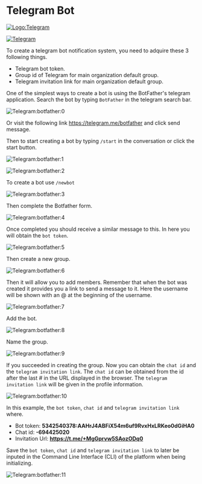 # Telegram Bot

[![Logo:Telegram](https://www.aprendercopywriting.es/wp-content/uploads/2021/02/Logotipo-Telegram-1080x558.png)](https://web.telegram.org/k/)

[![Telegram](https://img.shields.io/badge/Telegram-gray?style=flat&logo=telegram&link=https://web.telegram.org/k/)](https://web.telegram.org/k/)

To create a telegram bot notification system, you need to adquire these 3 following things.

-	Telegram bot token.
-	Group id of Telegram for main organization default group.
-	Telegram invitation link for main organization default group.

One of the simplest ways to create a bot is using the BotFather's telegram application. Search the bot by typing `BotFather` in the telegram search bar.

![Telegram:botfather:0](./img/resize_50/telegram_botfather_search.jpg)

Or visit the following link https://telegram.me/botfather and click send message.


Then to start creating a bot by typing `/start` in the conversation or click the start button.

![Telegram:botfather:1](./img/resize_50/telegram_botfather_1.jpg)

![Telegram:botfather:2](./img/resize_50/telegram_botfather_2.png)

To create a bot use	`/newbot`

![Telegram:botfather:3](./img/resize_50/telegram_botfather_3.jpg)

Then complete the Botfather form.

![Telegram:botfather:4](./img/resize_50/telegram_botfather_4.png)

Once completed you should receive a similar message to this. In here you will obtain the `bot token`.

![Telegram:botfather:5](./img/resize_50/telegram_botfather_5.png)

Then create a new group.

![Telegram:botfather:6](./img/resize_50/telegram_botfather_6.png)

Then it will allow you to add members. Remember that when the bot was created it provides you a link to send a message to it. Here the username will be shown with an @ at the beginning of the username.

![Telegram:botfather:7](./img/resize_50/telegram_botfather_7.png)

Add the bot.

![Telegram:botfather:8](./img/resize_50/telegram_botfather_8.png)

Name the group.

![Telegram:botfather:9](./img/resize_50/telegram_botfather_9.png)

If you succeeded in creating the group. Now you can obtain the `chat id` and the `telegram invitation link`. The `chat id` can be obtained from the id after the last *#* in the URL displayed in the browser. The `telegram invitation link` will be given in the profile information. 

![Telegram:botfather:10](./img/resize_50/telegram_botfather_10.png)


In this example, the `bot token`, `chat id` and `telegram invitation link` where.

* Bot token: **5342540378:AAHrJ4ABFiX54m6uf9RvxHxLRKeo0dGiHA0**
* Chat id: **-694425020**
* Invitation Url: **https://t.me/+MgGprvw5SAozODq0**

Save the `bot token`, `chat id` and `telegram invitation link` to later be inputed in the Command Line Interface (CLI) of the platform when being initializing.

![Telegram:botfather:11](./img/resize_50/telegram_botfather_11.png)


 
